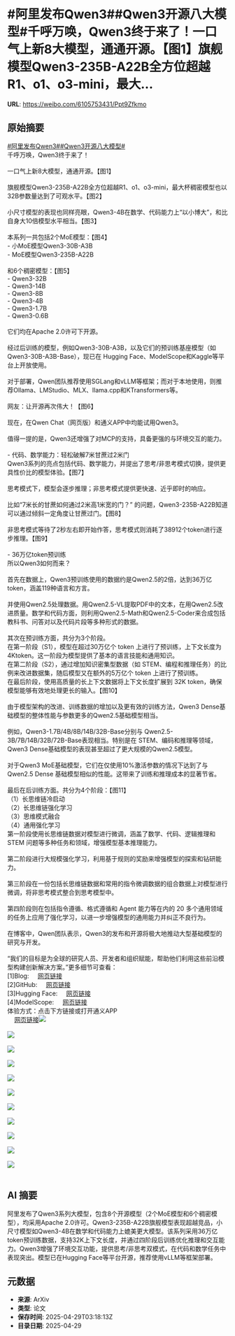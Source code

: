# #阿里发布Qwen3##Qwen3开源八大模型#千呼万唤，Qwen3终于来了！一口气上新8大模型，通通开源。【图1】旗舰模型Qwen3-235B-A22B全方位超越R1、o1、o3-mini，最大...

**URL**: https://weibo.com/6105753431/Ppt9Zfkmo

## 原始摘要

<a href="https://m.weibo.cn/search?containerid=231522type%3D1%26t%3D10%26q%3D%23%E9%98%BF%E9%87%8C%E5%8F%91%E5%B8%83Qwen3%23&amp;extparam=%23%E9%98%BF%E9%87%8C%E5%8F%91%E5%B8%83Qwen3%23" data-hide=""><span class="surl-text">#阿里发布Qwen3#</span></a><a href="https://m.weibo.cn/search?containerid=231522type%3D1%26t%3D10%26q%3D%23Qwen3%E5%BC%80%E6%BA%90%E5%85%AB%E5%A4%A7%E6%A8%A1%E5%9E%8B%23&amp;extparam=%23Qwen3%E5%BC%80%E6%BA%90%E5%85%AB%E5%A4%A7%E6%A8%A1%E5%9E%8B%23" data-hide=""><span class="surl-text">#Qwen3开源八大模型#</span></a><br>千呼万唤，Qwen3终于来了！<br><br>一口气上新8大模型，通通开源。【图1】<br><br>旗舰模型Qwen3-235B-A22B全方位超越R1、o1、o3-mini，最大杯稠密模型也以32B参数量达到了可观水平。【图2】<br><br>小尺寸模型的表现也同样亮眼，Qwen3-4B在数学、代码能力上“以小博大”，和比自身大10倍模型水平相当。【图3】<br><br>本系列一共包括2个MoE模型：【图4】<br>- 小MoE模型Qwen3-30B-A3B<br>- MoE模型Qwen3-235B-A22B<br><br>和6个稠密模型：【图5】<br>- Qwen3-32B<br>- Qwen3-14B<br>- Qwen3-8B<br>- Qwen3-4B<br>- Qwen3-1.7B<br>- Qwen3-0.6B<br><br>它们均在Apache 2.0许可下开源。<br><br>经过后训练的模型，例如Qwen3-30B-A3B，以及它们的预训练基座模型（如 Qwen3-30B-A3B-Base），现已在 Hugging Face、ModelScope和Kaggle等平台上开放使用。<br><br>对于部署，Qwen团队推荐使用SGLang和vLLM等框架；而对于本地使用，则推荐Ollama、LMStudio、MLX、llama.cpp和KTransformers等。<br><br>网友：让开源再次伟大！【图6】<br><br>现在，在Qwen Chat（网页版）和通义APP中均能试用Qwen3。<br><br>值得一提的是，Qwen3还增强了对MCP的支持，具备更强的与环境交互的能力。<br><br>- 代码、数学能力：轻松破解7米甘蔗过2米门<br>Qwen3系列的亮点包括代码、数学能力，并提出了思考/非思考模式切换，提供更具性价比的模型体验。【图7】<br><br>思考模式下，模型会逐步推理；非思考模式提供更快速、近乎即时的响应。<br><br>比如“7米长的甘蔗如何通过2米高1米宽的门？” 的问题，Qwen3-235B-A22B知道可以通过倾斜一定角度让甘蔗过门。【图8】<br><br>非思考模式等待了2秒左右即开始作答，思考模式则消耗了38912个token进行逐步推理。【图9】<br><br>- 36万亿token预训练<br>所以Qwen3如何而来？<br><br>首先在数据上，Qwen3预训练使用的数据约是Qwen2.5的2倍，达到36万亿token，涵盖119种语言和方言。<br><br>并使用Qwen2.5处理数据。用Qwen2.5-VL提取PDF中的文本，在用Qwen2.5改进质量。数学和代码方面，则利用Qwen2.5-Math和Qwen2.5-Coder来合成包括教科书、问答对以及代码片段等多种形式的数据。<br><br>其次在预训练方面，共分为3个阶段。<br>在第一阶段（S1），模型在超过30万亿个 token 上进行了预训练，上下文长度为4Ktoken。这一阶段为模型提供了基本的语言技能和通用知识。<br>在第二阶段（S2），通过增加知识密集型数据（如 STEM、编程和推理任务）的比例来改进数据集，随后模型又在额外的5万亿个 token 上进行了预训练。<br>在最后阶段，使用高质量的长上下文数据将上下文长度扩展到 32K token，确保模型能够有效地处理更长的输入。【图10】<br><br>由于模型架构的改进、训练数据的增加以及更有效的训练方法，Qwen3 Dense基础模型的整体性能与参数更多的Qwen2.5基础模型相当。<br><br>例如，Qwen3-1.7B/4B/8B/14B/32B-Base分别与 Qwen2.5-3B/7B/14B/32B/72B-Base表现相当。特别是在 STEM、编码和推理等领域，Qwen3 Dense基础模型的表现甚至超过了更大规模的Qwen2.5模型。<br><br>对于Qwen3 MoE基础模型，它们在仅使用10%激活参数的情况下达到了与 Qwen2.5 Dense 基础模型相似的性能。这带来了训练和推理成本的显著节省。<br><br>最后在后训练方面。共分为4个阶段：【图11】<br>（1）长思维链冷启动<br>（2）长思维链强化学习<br>（3）思维模式融合<br>（4）通用强化学习<br>第一阶段使用长思维链数据对模型进行微调，涵盖了数学、代码、逻辑推理和 STEM 问题等多种任务和领域，增强模型基本推理能力。<br><br>第二阶段进行大规模强化学习，利用基于规则的奖励来增强模型的探索和钻研能力。<br><br>第三阶段在一份包括长思维链数据和常用的指令微调数据的组合数据上对模型进行微调，将非思考模式整合到思考模型中。<br><br>第四阶段则在包括指令遵循、格式遵循和 Agent 能力等在内的 20 多个通用领域的任务上应用了强化学习，以进一步增强模型的通用能力并纠正不良行为。<br><br>在博客中，Qwen团队表示，Qwen3的发布和开源将极大地推动大型基础模型的研究与开发。<br><br>“我们的目标是为全球的研究人员、开发者和组织赋能，帮助他们利用这些前沿模型构建创新解决方案。”更多细节可查看：<br>[1]Blog: <a href="https://weibo.cn/sinaurl?u=https%3A%2F%2Fqwenlm.github.io%2Fblog%2Fqwen3%2F" data-hide=""><span class="url-icon"><img style="width: 1rem;height: 1rem" src="https://h5.sinaimg.cn/upload/2015/09/25/3/timeline_card_small_web_default.png" referrerpolicy="no-referrer"></span><span class="surl-text">网页链接</span></a> <br>[2]GitHub: <a href="https://weibo.cn/sinaurl?u=https%3A%2F%2Fgithub.com%2FQwenLM%2FQwen3" data-hide=""><span class="url-icon"><img style="width: 1rem;height: 1rem" src="https://h5.sinaimg.cn/upload/2015/09/25/3/timeline_card_small_web_default.png" referrerpolicy="no-referrer"></span><span class="surl-text">网页链接</span></a> <br>[3]Hugging Face: <a href="https://weibo.cn/sinaurl?u=https%3A%2F%2Fhuggingface.co%2Fcollections%2FQwen%2Fqwen3-67dd247413f0e2e4f653967f" data-hide=""><span class="url-icon"><img style="width: 1rem;height: 1rem" src="https://h5.sinaimg.cn/upload/2015/09/25/3/timeline_card_small_web_default.png" referrerpolicy="no-referrer"></span><span class="surl-text">网页链接</span></a> <br>[4]ModelScope: <a href="https://weibo.cn/sinaurl?u=https%3A%2F%2Fmodelscope.cn%2Fcollections%2FQwen3-9743180bdc6b48" data-hide=""><span class="url-icon"><img style="width: 1rem;height: 1rem" src="https://h5.sinaimg.cn/upload/2015/09/25/3/timeline_card_small_web_default.png" referrerpolicy="no-referrer"></span><span class="surl-text">网页链接</span></a><br>体验方式：点击下方链接或打开通义APP <br><a href="https://weibo.cn/sinaurl?u=https%3A%2F%2Fchat.qwen.ai%2F" data-hide=""><span class="url-icon"><img style="width: 1rem;height: 1rem" src="https://h5.sinaimg.cn/upload/2015/09/25/3/timeline_card_small_web_default.png" referrerpolicy="no-referrer"></span><span class="surl-text">网页链接</span></a><img style="" src="https://tvax2.sinaimg.cn/large/006Fd7o3gy1i0xfmw6tvbj30u00ug45t.jpg" referrerpolicy="no-referrer"><br><br><img style="" src="https://tvax1.sinaimg.cn/large/006Fd7o3gy1i0xfmvqr6bj30u00ep0vo.jpg" referrerpolicy="no-referrer"><br><br><img style="" src="https://tvax2.sinaimg.cn/large/006Fd7o3gy1i0xfmvupncj30u00f5gow.jpg" referrerpolicy="no-referrer"><br><br><img style="" src="https://tvax3.sinaimg.cn/large/006Fd7o3gy1i0xfmu2k9kj30u006qt9v.jpg" referrerpolicy="no-referrer"><br><br><img style="" src="https://tvax1.sinaimg.cn/large/006Fd7o3gy1i0xfmvrj42j30u00i2tbe.jpg" referrerpolicy="no-referrer"><br><br><img style="" src="https://tvax1.sinaimg.cn/large/006Fd7o3gy1i0xfmw0q96j30gs07s3zx.jpg" referrerpolicy="no-referrer"><br><br><img style="" src="https://tvax4.sinaimg.cn/large/006Fd7o3gy1i0xfmw679hj30u00iln4u.jpg" referrerpolicy="no-referrer"><br><br><img style="" src="https://tvax1.sinaimg.cn/large/006Fd7o3gy1i0xfmvv3y9j30u00j978i.jpg" referrerpolicy="no-referrer"><br><br><img style="" src="https://tvax3.sinaimg.cn/large/006Fd7o3gy1i0xfmvizl8j30u00jgwlj.jpg" referrerpolicy="no-referrer"><br><br><img style="" src="https://tvax1.sinaimg.cn/large/006Fd7o3gy1i0xfmvz7cij30u00kfdp7.jpg" referrerpolicy="no-referrer"><br><br><img style="" src="https://tvax1.sinaimg.cn/large/006Fd7o3gy1i0xfmu4en6j30u00bwgpy.jpg" referrerpolicy="no-referrer"><br><br>

## AI 摘要

阿里发布了Qwen3系列大模型，包含8个开源模型（2个MoE模型和6个稠密模型），均采用Apache 2.0许可。Qwen3-235B-A22B旗舰模型表现超越竞品，小尺寸模型如Qwen3-4B在数学和代码能力上媲美更大模型。该系列采用36万亿token预训练数据，支持32K上下文长度，并通过四阶段后训练优化推理和交互能力。Qwen3增强了环境交互功能，提供思考/非思考双模式，在代码和数学任务中表现突出。模型已在Hugging Face等平台开源，推荐使用vLLM等框架部署。

## 元数据

- **来源**: ArXiv
- **类型**: 论文
- **保存时间**: 2025-04-29T03:18:13Z
- **目录日期**: 2025-04-29
